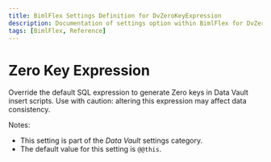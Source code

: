 ```yaml
---
title: BimlFlex Settings Definition for DvZeroKeyExpression
description: Documentation of settings option within BimlFlex for DvZeroKeyExpression
tags: [BimlFlex, Reference]
---
```


# Zero Key Expression

Override the default SQL expression to generate Zero keys in Data Vault insert scripts. Use with caution: altering this expression may affect data consistency.

Notes:

* This setting is part of the *Data Vault* settings category.
* The default value for this setting is `@@this`.
